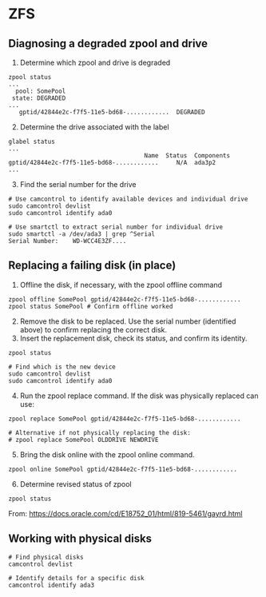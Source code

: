 # ZFS

## Diagnosing a degraded zpool and drive

1. Determine which zpool and drive is degraded
```
zpool status
...
  pool: SomePool
 state: DEGRADED
...
   gptid/42844e2c-f7f5-11e5-bd68-............  DEGRADED
```
2. Determine the drive associated with the label
```
glabel status
...
                                      Name  Status  Components
gptid/42844e2c-f7f5-11e5-bd68-............     N/A  ada3p2
...
```
3. Find the serial number for the drive
```
# Use camcontrol to identify available devices and individual drive
sudo camcontrol devlist
sudo camcontrol identify ada0

# Use smartctl to extract serial number for individual drive
sudo smartctl -a /dev/ada3 | grep ^Serial
Serial Number:    WD-WCC4E3ZF....
```

## Replacing a failing disk (in place)

1. Offline the disk, if necessary, with the zpool offline command
```
zpool offline SomePool gptid/42844e2c-f7f5-11e5-bd68-............
zpool status SomePool # Confirm offline worked
```
2. Remove the disk to be replaced. Use the serial number (identified above) to confirm replacing the correct disk.
3. Insert the replacement disk, check its status, and confirm its identity.
```
zpool status

# Find which is the new device
sudo camcontrol devlist
sudo camcontrol identify ada0
```
4. Run the zpool replace command. If the disk was physically replaced can use:
```
zpool replace SomePool gptid/42844e2c-f7f5-11e5-bd68-............

# Alternative if not physically replacing the disk:
# zpool replace SomePool OLDDRIVE NEWDRIVE
```
5. Bring the disk online with the zpool online command.
```
zpool online SomePool gptid/42844e2c-f7f5-11e5-bd68-............
```
6. Determine revised status of zpool
```
zpool status
```

From: https://docs.oracle.com/cd/E18752_01/html/819-5461/gayrd.html

## Working with physical disks

```
# Find physical disks
camcontrol devlist

# Identify details for a specific disk
camcontrol identify ada3
```